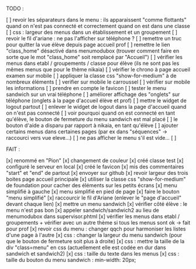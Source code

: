 TODO : 

[ ] revoir les séparateurs dans le menu : ils apparaissent "comme flottants" quand on n'est pas connecté et correctement quand on est dans une classe
[ ] css : largeur des menus dans un établissement et un groupement
[ ] revoir le fil d'ariane : ne pas l'afficher sur téléphone ?
[ ] remettre un truc pour quitter la vue élève depuis page accueil prof
[ ] remettre le lien "class_home" désactivé dans menumodubox (trouver comment faire en sorte que le mot "class_home" soit remplacé par "Accueil")
[ ] vérifier les menus dans etabl / groupements / classe pour élève (ils ne sont pas les mêmes menus que pour le thème nikaia)
[ ] vérifier le chrono à page accueil examen sur mobile
[ ] appliquer la classe css "show-for-medium" à de nombreux éléments
[ ] verifier sur mobile le carroussel
[ ] vérifier sur mobile les informations
[ ] prendre en compte le favicon
[ ] tester le menu sandwich sur un vrai téléphone
[ ] améliorer affichage des "onglets" sur téléphone (onglets à la page d'accueil élève et prof)
[ ] mettre le widget de logout partout
[ ] enlever le widget de logout dans la page d'accueil quand on n'est pas connecté
[ ] voir pourquoi quand on est connecté en tant qu'élève, le bouton de fermeture du menu sandwich est mal placé
[ ] le bouton d'aide a disparu par rapport à nikaia, en tant qu'élève
[ ] ajouter certains menus dans certaines pages (par ex dans "séquences" -> raccourci vers vue eleve...)
[ ] ne pas afficher le menu s'il est vide...
[ ] 


FAIT : 

[x] renommé en "Pion"
[x] changement de couleur 
[x] créé classe test
[x] configuré le serveur en local
[x] créé le favicon
[x] mis des commentaires "start" et "end" de partout
[x] envoyer sur github
[x] revoir largeur des trois boites page accueil principale
[x] utiliser la classe css "show-for-medium" de foundation pour cacher des éléments sur les petits écrans
[x] menu simplifié à gauche
[x] menu simplifié en pied de page
[x] faire le bouton "menu simplifié"
[x] raccourcir le fil d'Ariane (enlever le "page d'accueil" devant chaque lien)
[x] mettre un menu sandwich
[x] vérifier côté élève : le menu n'est pas bon
[x] appeler sandwich/sandwich2 au lieu de menumodubox dans supervisor.phtml
[x] vérifier les menus dans etabl / groupements + vérifier avec un autre thème si tous les menus sont ok -> fait pour prof
[x] revoir css du menu : changer qqch pour harmoniser les listes d'une page à l'autre
[x] css : changer la largeur du menu sandwich (pour que le bouton de fermeture soit plus à droite)
[x] css : mettre la taille de la div "class=menu" en css (actuellement elle est codée en dur dans sandwich et sandwich2)
[x] css : taille du texte dans les menus
[x] css : taille du bouton du menu sandwich : min-width: 20px;

